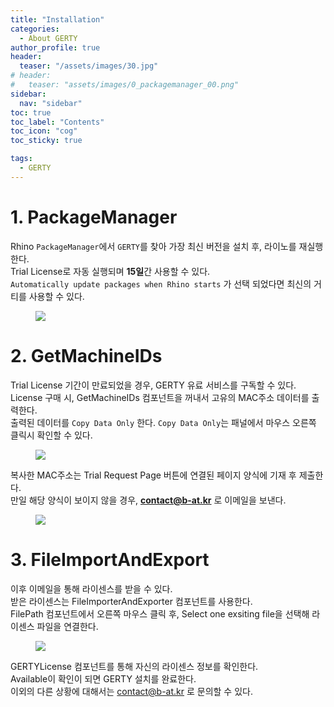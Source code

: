 ```yaml
---
title: "Installation"
categories:
  - About GERTY
author_profile: true
header:
  teaser: "/assets/images/30.jpg"
# header:
#   teaser: "assets/images/0_packagemanager_00.png"
sidebar:
  nav: "sidebar"
toc: true
toc_label: "Contents"
toc_icon: "cog"
toc_sticky: true

tags: 
  - GERTY
---
```


# 1. PackageManager

Rhino `PackageManager`에서 `GERTY`를 찾아 가장 최신 버전을 설치 후, 라이노를 재실행한다.<br>
Trial License로 자동 실행되며 **15일**간 사용할 수 있다.<br>
`Automatically update packages when Rhino starts` 가 선택 되었다면 최신의 거티를 사용할 수 있다.

<figure>
	<a href="https://i.postimg.cc/hPqP5NGm/0-packagemanager-00.png"><img src="https://i.postimg.cc/hPqP5NGm/0-packagemanager-00.png"></a>
</figure>



# 2. GetMachineIDs

Trial License 기간이 만료되었을 경우, GERTY 유료 서비스를 구독할 수 있다.<br>
License 구매 시, GetMachineIDs 컴포넌트을 꺼내서 고유의 MAC주소 데이터를 출력한다.<br>
출력된 데이터를 `Copy Data Only` 한다. `Copy Data Only`는 패널에서 마우스 오른쪽 클릭시 확인할 수 있다.

<figure>
	<a href="https://i.postimg.cc/y6D9qVd0/Getmachine-IDs-00.png"><img src="https://i.postimg.cc/y6D9qVd0/Getmachine-IDs-00.png"></a>
</figure>

복사한 MAC주소는 Trial Request Page 버튼에 연결된 페이지 양식에 기재 후 제출한다.<br>
만일 해당 양식이 보이지 않을 경우, **contact@b-at.kr** 로 이메일을 보낸다.

<figure>
	<a href="https://i.postimg.cc/WbhgR9g7/1-MACAddress-01.png"><img src="https://i.postimg.cc/WbhgR9g7/1-MACAddress-01.png"></a>
</figure>



# 3. FileImportAndExport

이후 이메일을 통해 라이센스를 받을 수 있다.<br>
받은 라이센스는 FileImporterAndExporter 컴포넌트를 사용한다. <br>
FilePath 컴포넌트에서 오른쪽 마우스 클릭 후, Select one exsiting file을 선택해 라이센스 파일을 연결한다.

<figure>
	<a href="https://i.postimg.cc/1XxtLHQv/2-license-Import-1.png"><img src="https://i.postimg.cc/1XxtLHQv/2-license-Import-1.png"></a>
</figure>


GERTYLicense 컴포넌트를 통해 자신의 라이센스 정보를 확인한다.<br>
Available이 확인이 되면 GERTY 설치를 완료한다.<br>
이외의 다른 상황에 대해서는 contact@b-at.kr 로 문의할 수 있다.<br>



